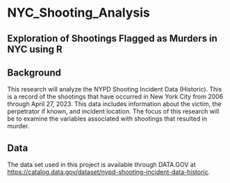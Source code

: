 # NYC_Shooting_Analysis
Exploration of Shootings Flagged as Murders in NYC using R
---

## Background
This research will analyze the NYPD Shooting Incident Data (Historic). This is a record of the shootings that have occurred in New York City from 2006 through April 27, 2023.  This data includes information about the victim, the perpetrator if known, and incident location. The focus of this research will be to examine the variables associated with shootings that resulted in murder. 

## Data
The data set used in this project is available through DATA.GOV at https://catalog.data.gov/dataset/nypd-shooting-incident-data-historic.
